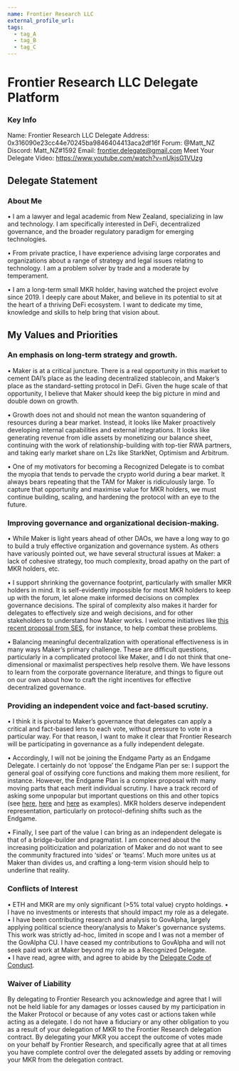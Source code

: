 ```yaml
---
name: Frontier Research LLC
external_profile_url:
tags:
  - tag_A
  - tag_B
  - tag_C
---
```


# Frontier Research LLC Delegate Platform

### Key Info

Name: Frontier Research LLC
Delegate Address: 0x316090e23cc44e70245ba9846404413aca2df16f
Forum: @Matt_NZ
Discord: Matt_NZ#1592
Email: frontier.delegate@gmail.com
Meet Your Delegate Video: https://www.youtube.com/watch?v=nUkjsG1VUzg

## Delegate Statement


### About Me

•	I am a lawyer and legal academic from New Zealand, specializing in law and technology. I am specifically interested in DeFi, decentralized governance, and the broader regulatory paradigm for emerging technologies. 

•	From private practice, I have experience advising large corporates and organizations about a range of strategy and legal issues relating to technology. I am a problem solver by trade and a moderate by temperament. 

•	I am a long-term small MKR holder, having watched the project evolve since 2019. I deeply care about Maker, and believe in its potential to sit at the heart of a thriving DeFi ecosystem. I want to dedicate my time, knowledge and skills to help bring that vision about.

## My Values and Priorities 


### An emphasis on long-term strategy and growth.

•	Maker is at a critical juncture. There is a real opportunity in this market to cement DAI’s place as the leading decentralized stablecoin, and Maker’s place as the standard-setting protocol in DeFi. Given the huge scale of that opportunity, I believe that Maker should keep the big picture in mind and double down on growth.  

•	Growth does not and should not mean the wanton squandering of resources during a bear market. Instead, it looks like Maker proactively developing internal capabilities and external integrations. It looks like generating revenue from idle assets by monetizing our balance sheet, continuing with the work of relationship-building with top-tier RWA partners, and taking early market share on L2s like StarkNet, Optimism and Arbitrum. 

•	One of my motivators for becoming a Recognized Delegate is to combat the myopia that tends to pervade the crypto world during a bear market. It always bears repeating that the TAM for Maker is ridiculously large. To capture that opportunity and maximise value for MKR holders, we must continue building, scaling, and hardening the protocol with an eye to the future. 

### Improving governance and organizational decision-making. 

•	While Maker is light years ahead of other DAOs, we have a long way to go to build a truly effective organization and governance system. As others have variously pointed out, we have several structural issues at Maker: a lack of cohesive strategy, too much complexity, broad apathy on the part of MKR holders, etc. 

•	I support shrinking the governance footprint, particularly with smaller MKR holders in mind. It is self-evidently impossible for most MKR holders to keep up with the forum, let alone make informed decisions on complex governance decisions. The spiral of complexity also makes it harder for delegates to effectively size and weigh decisions, and for other stakeholders to understand how Maker works. I welcome initiatives like [this recent proposal from SES](https://forum.makerdao.com/t/project-based-budgeting/17121), for instance, to help combat these problems. 

•	Balancing meaningful decentralization with operational effectiveness is in many ways Maker’s primary challenge. These are difficult questions, particularly in a complicated protocol like Maker, and I do not think that one-dimensional or maximalist perspectives help resolve them. We have lessons to learn from the corporate governance literature, and things to figure out on our own about how to craft the right incentives for effective decentralized governance. 

### Providing an independent voice and fact-based scrutiny.

•	I think it is pivotal to Maker’s governance that delegates can apply a critical and fact-based lens to each vote, without pressure to vote in a particular way. For that reason, I want to make it clear that Frontier Research will be participating in governance as a fully independent delegate. 

•	Accordingly, I will not be joining the Endgame Party as an Endgame Delegate. I certainly do not ‘oppose’ the Endgame Plan per se: I support the general goal of ossifying core functions and making them more resilient, for instance. However, the Endgame Plan is a complex proposal with many moving parts that each merit individual scrutiny. I have a track record of asking some unpopular but important questions on this and other topics (see [here](https://forum.makerdao.com/t/the-endgame-plan-part-3-the-endgame-decentralized-workforce/15737/4), [here](https://forum.makerdao.com/t/discussion-is-gfxs-interest-protocol-a-direct-challenge-to-maker/15577) and [here](https://forum.makerdao.com/t/end-game-summary-part-5/16759/5) as examples). MKR holders deserve independent representation, particularly on protocol-defining shifts such as the Endgame. 

•	Finally, I see part of the value I can bring as an independent delegate is that of a bridge-builder and pragmatist. I am concerned about the increasing politicization and polarization of Maker and do not want to see the community fractured into ‘sides’ or ‘teams’. Much more unites us at Maker than divides us, and crafting a long-term vision should help to underline that reality.  

### Conflicts of Interest

•	ETH and MKR are my only significant (>5% total value) crypto holdings. 
•	I have no investments or interests that should impact my role as a delegate.
•	I have been contributing research and analysis to GovAlpha, largely applying political science theory/analysis to Maker's governance systems. This work was strictly ad-hoc, limited in scope and I was not a member of the GovAlpha CU. I have ceased my contributions to GovAlpha and will not seek paid work at Maker beyond my role as a Recognized Delegate.  
•	I have read, agree with, and agree to abide by the [Delegate Code of Conduct](https://manual.makerdao.com/delegation/for-delegates/delegates-code).

### Waiver of Liability

By delegating to Frontier Research you acknowledge and agree that I will not be held liable for any damages or losses caused by my participation in the Maker Protocol or because of any votes cast or actions taken while acting as a delegate. I do not have a fiduciary or any other obligation to you as a result of your delegation of MKR to the Frontier Research delegation contract. By delegating your MKR you accept the outcome of votes made on your behalf by Frontier Research, and specifically agree that at all times you have complete control over the delegated assets by adding or removing your MKR from the delegation contract.
